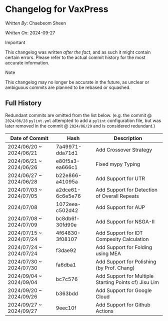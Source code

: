 # Changelog for VaxPress
*Written By*: Chaebeom Sheen

*Written On*: 2024-09-27

> [!IMPORTANT]
This changelog was written *after the fact*, and as such it might contain certain errors. Please refer to the actual commit history for the most accurate information.

> [!NOTE]
This changelog may no longer be accurate in the future, as unclear or ambiguous commits are planned to be rebased or squashed. 

## Full History

Redundant commits are omitted from the list below. (e.g. the commit @ `2024/06/28` `pylint.yml` attempted to add a `pylint` configuration file, but was later removed in the commit @ `2024/06/29` and is considered redundant.)


| Date of Commit | Hash | Description |
|----------------|------|-------------|
| 2024/06/20 ~ 2024/06/21 | 7a49971-dda71d1 | Add Crossover Strategy |
| 2024/06/21 ~ 2024/06/26 | e80f5a3-ea666c1 | Fixed mypy Typing  |
| 2024/06/27 ~ 2024/06/28 | b22e866-a41095a | Add Support for UTR |
| 2024/07/03 ~ 2024/07/05 | a2dce61-6c6e5e76 | Add Support for Detection of Overall Repeats | 
| 2024/07/08 | 1072eea-c502d42 | Add Support for AUP | 
| 2024/07/08 ~ 2024/07/09| bc8db6f-30fd90e | Add Support for NSGA-II |
| 2024/07/15 ~ 2024/07/24 | 4f64830-3f08107 | Add Support for IDT Compexity Calculation | 
| 2024/07/24 ~ 2024/07/24 | f3dae92 | Add Support for Folding using MEA | 
| 2024/07/30 ~ 2024/07/30 | fa6dba1 | Add Support for Polishing (by Prof. Chang) | 
| 2024/09/04 ~ 2024/09/04 | bc7c576 | Add Support for Multiple Starting Points cf) Jisu Lim |
| 2024/09/20 ~ 2024/09/26 | b363bdd | Add Support for Google Cloud |
| 2024/09/27 ~ 2024/09/27 | 9eec10f | Add Support for Github Actions | 

